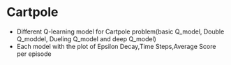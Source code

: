 # Cartpole
+ Different Q-learning model for Cartpole problem(basic Q_model, Double Q_moddel, Dueling Q_model and deep Q_model)
+ Each model with the plot of Epsilon Decay,Time Steps,Average Score per episode
